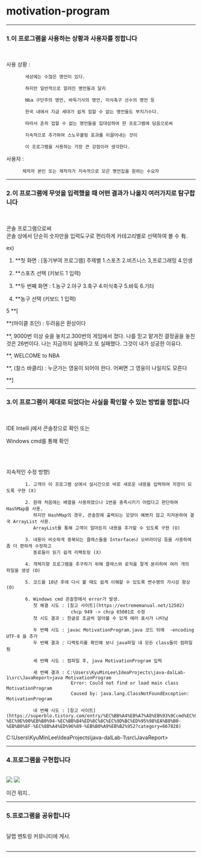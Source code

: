 # motivation-program


--------------------------------------------------------


<h3>1.이 프로그램을 사용하는 상황과 사용자를 정합니다</h3> <br>

사용 상황 : 

           세상에는 수많은 명언이 있다.

           하지만 일반적으로 알려진 명언들과 달리 
           
           Nba 구단주의 명언, 바둑기사의 명언, 미식축구 선수의 명언 등 
           
           한국 내에서 지금 세대가 쉽게 접할 수 없는 명언들도 부지기수다.
           
           따라서 흔히 접할 수 없는 명언들을 집대성하여 한 프로그램에 담음으로써
           
           지속적으로 추가하여 스노우볼링 효과를 이끌어내는 것이 
           
           이 프로그램을 사용하는 가장 큰 강점이라 생각한다.
           
           

사용자 : 

          제작자 본인 또는 제작자가 지속적으로 모은 명언집을 원하는 수요자
    
-------------------------------------------------------------------


<h3>2.이 프로그램에 무엇을 입력했을 때 어떤 결과가 나올지 여러가지로 탐구합니다</h3> <br>

콘솔 프로그램으로써 <br>
콘솔 상에서 단순히 숫자만을 입력도구로 편리하게 카테고리별로 선택하여 볼 수 有. <br>

ex)

1. **첫 화면 : [동기부여 프로그램] 주제별 1.스포츠  2.비즈니스  3,프로그래밍  4.인생  <br>

2. **스포츠 선택 (키보드 1 입력) <br>

3. **두 번째 화면 : 1.농구  2.야구  3.축구  4.미식축구  5.바둑  6.기타 <br>

4. **농구 선택 (키보드 1 입력) <br>

5  **[

**(마이클 조던) : 두려움은 환상이다 

**, 9000번 이상 슛을 놓치고.300번의 게임에서 졌다.
 나를 믿고 맡겨진 결정골을 놓친것은 26번이다.
 나는 지금까지 실패하고 또 실패했다.
 그것이 내가 성공한 이유다.

**, WELCOME to NBA 


**, (찰스 바클리) : 누군가는 영웅이 되어야 한다. 어쩌면 그 영웅이 나일지도 모른다 

**]


-----------------------------------------------------------------------

<h3>3.이 프로그램이 제대로 되었다는 사실을 확인할 수 있는 방법을 정합니다</h3> <br>

IDE Intelli j에서 콘솔창으로 확인 또는 <br>

Windows cmd를 통해 확인 <br>


<br>
<br>



지속적인 수정 방향) 

           1. 고객이 이 프로그램 상에서 실시간으로 바로 새로운 내용을 입력하여 저장이 되도록 구현 (X)

           2. 원래 처음에는 배열을 사용하였으나 1번을 충족시키기 어렵다고 판단하여 HashMap을 사용. 
              하지만 HashMap의 경우, 콘솔창에 출력되는 모양이 예쁘지 않고 지저분하여 결국 ArrayList 사용. 
              ArrayList를 통해 고객이 얼마든지 내용을 추가할 수 있도록 구현 (O)
           
           3. 내용이 비슷하게 중복되는 클래스들을 Interface나 오버라이딩 등을 사용하여 좀 더 편하게 수정하고 
              동료들이 읽기 쉽게 리팩토링 (X)
              
           4. 객체지향 프로그램을 추구하기 위해 클래스와 로직을 잘게 분리하여 여러 개의 파일을 생성 (O)
                 
           5. 코드를 10년 후에 다시 볼 때도 쉽게 이해할 수 있도록 변수명의 가시성 향상 (O)   
           
           6. Windows cmd 콘솔창에서 error가 발생.
              첫 해결 시도 : [참고 사이트](https://extrememanual.net/12502)
                            chcp 949 -> chcp 65001로 수정
              첫 시도 결과 : 한글로 조금씩 알아볼 수 있게 에러 표시가 나타남
              
              두 번째 시도 : javac MotivationProgram.java 코드 뒤에  -encoding UTF-8 을 추가
              두 번째 결과 : 디렉토리를 확인해 보니 java파일 내 모든 class들이 컴파일 됨
              
              세 번째 시도 : 컴파일 후, java MotivationProgram 입력 
              
              세 번째 결과 : C:\Users\KyuMinLee\IdeaProjects\java-dalLab-1\src\JavaReport>java MotivationProgram
                            Error: Could not find or load main class MotivationProgram
                            Caused by: java.lang.ClassNotFoundException: MotivationProgram
                            
              네 번째 시도 : [참고 사이트](https://superblo.tistory.com/entry/%EC%BB%A4%EB%A7%A8%EB%93%9Ccmd%EC%97%90%EC%84%9C-%EC%9E%90%EB%B0%94-%EC%BB%B4%ED%8C%8C%EC%9D%BC%ED%95%98%EA%B8%B0-%EB%B0%8F-%EC%8B%A4%ED%96%89-%EB%B0%A9%EB%B2%952?category=667828)
              
                             

C:\Users\KyuMinLee\IdeaProjects\java-dalLab-1\src\JavaReport>
              

-------------------------------------------------------------------------

<h3>4.프로그램을 구현합니다</h1> <br>

<img src="https://github.com/gyumeen/motivation-program/blob/master/images/%EA%B5%AC%ED%98%84%201.png?raw=true">

<img src="https://github.com/gyumeen/motivation-program/blob/master/images/cmd%20%EC%BB%B4%ED%8C%8C%EC%9D%BC%20%EC%97%90%EB%9F%AC.png?raw=true">

이건 뭐지..



--------------------------------------------------------------------------

<h3>5.프로그램을 공유합니다</h1> <br>
달랩 멘토링 커뮤니티에 게시. <br>
<br>

-----------------------------------------------------------------------------
